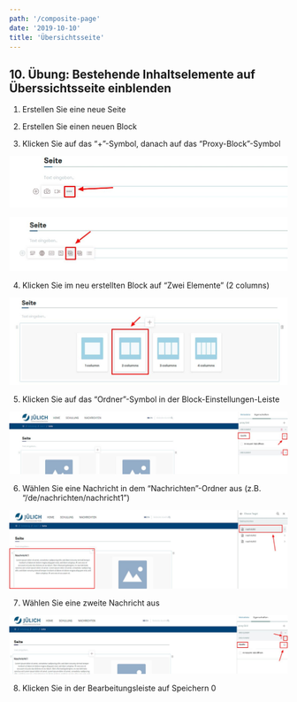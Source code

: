 ```yaml
---
path: '/composite-page'
date: '2019-10-10'
title: 'Übersichtsseite'
---
```


## 10. Übung: Bestehende Inhaltselemente auf Überssichtsseite einblenden

1. Erstellen Sie eine neue Seite

2. Erstellen Sie einen neuen Block

3. Klicken Sie auf das “+”-Symbol, danach auf das “Proxy-Block”-Symbol

![proxyblock](proxyblock.png)

![proxyblock2](proxyblock2.png)

4. Klicken Sie im neu erstellten Block auf “Zwei Elemente” (2 columns)

![columns](columns.png)

5. Klicken Sie auf das “Ordner”-Symbol in der Block-Einstellungen-Leiste

![source](source.png)

6. Wählen Sie eine Nachricht in dem “Nachrichten”-Ordner aus (z.B. “/de/nachrichten/nachricht1”)

![columnOne](columnOne.png)

7. Wählen Sie eine zweite Nachricht aus

![columnTwo](columnTwo.png)

8. Klicken Sie in der Bearbeitungsleiste auf Speichern
   0
